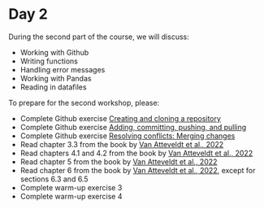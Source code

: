 # Day 2

During the second part of the course, we will discuss:
- Working with Github
- Writing functions
- Handling error messages
- Working with Pandas
- Reading in datafiles


To prepare for the second workshop, please:
- Complete Github exercise [Creating and cloning a repository](https://github.com/vanatteveldt/github-workshop/blob/main/tutorials/creating_and_cloning.md)
- Complete Github exercise [Adding, committing, pushing, and pulling](https://github.com/vanatteveldt/github-workshop/blob/main/tutorials/add_commit_push_pull.md)
- Complete Github exercise [Resolving conflicts: Merging changes](https://github.com/vanatteveldt/github-workshop/blob/main/tutorials/resolving_conflicts.md)
- Read chapter 3.3 from the book by [Van Atteveldt et al., 2022](https://cssbook.net/content/chapter03.html)
- Read chapters 4.1 and 4.2 from the book by [Van Atteveldt et al., 2022](https://cssbook.net/content/chapter04.html)
- Read chapter 5 from the book by [Van Atteveldt et al., 2022](https://cssbook.net/content/chapter05.html)
- Read chapter 6 from the book by [Van Atteveldt et al., 2022](https://cssbook.net/content/chapter06.html), except for sections 6.3 and 6.5
- Complete warm-up exercise 3
- Complete warm-up exercise 4

